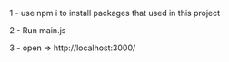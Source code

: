 1 - use npm i to install packages that used in this project

2 - Run main.js 

3 - open => http://localhost:3000/
